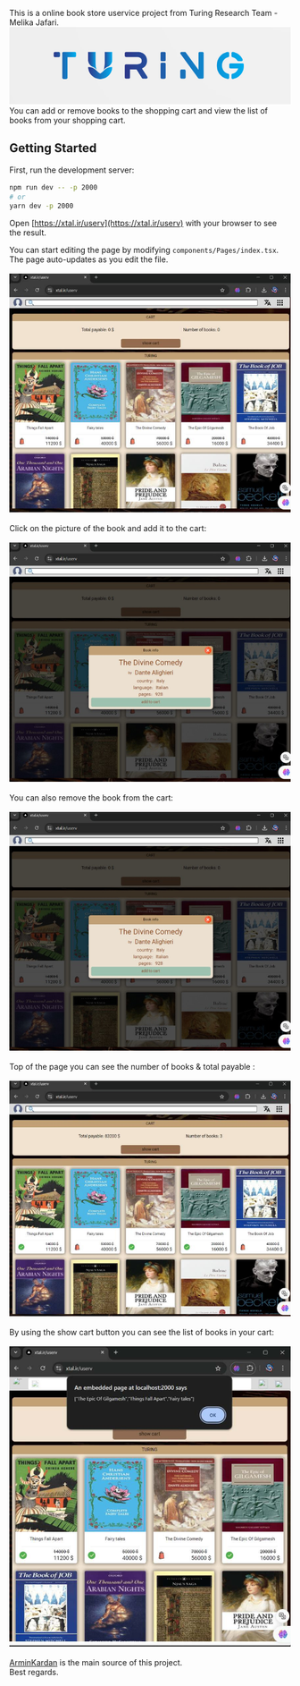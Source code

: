 This is a online book store uservice project from Turing Research Team - Melika Jafari.
<img src="https://github.com/ArminKardan/utrialv2/blob/master/turing.png?raw=true"/>
You can add or remove books to the shopping cart and view the list of books from your shopping cart.
## Getting Started

First, run the development server:

```bash
npm run dev -- -p 2000
# or
yarn dev -p 2000
```



Open [https://xtal.ir/userv](https://xtal.ir/userv) with your browser to see the result.

You can start editing the page by modifying `components/Pages/index.tsx`. The page auto-updates as you edit the file.
<br/>
<br/>
<img src="https://github.com/melikajafari79/uBookShop/blob/main/20240910_194824_1397894725.jpg" />
<br/>
<br/>
Click on the picture of the book and add it to the cart:
<br/>
<br/>
<img src="https://github.com/melikajafari79/uBookShop/blob/main/20240910_194946_1910981184.jpg" />
<br/>
<br/>
You can also remove the book from the cart:
<br/>
<br/>
<img src="https://github.com/melikajafari79/uBookShop/blob/main/20240910_194946_1910981184.jpg" />
<br/>
<br/>
Top of the page you can see the number of books & total payable :
<br/>
<br/>
<img src="https://github.com/melikajafari79/uBookShop/blob/main/20240910_195221_1374374436.jpg" />
<br/>
<br/>
By using the show cart button you can see the list of books in your cart:
<br/>
<br/>
<img src="https://github.com/melikajafari79/uBookShop/blob/main/20240910_233730_1801194786.jpg" />
<br/>
<br/>
[ArminKardan](https://github.com/ArminKardan/ubookshop) is the main source of this project.
<br/>
Best regards.
